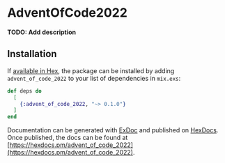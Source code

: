 # AdventOfCode2022

**TODO: Add description**

## Installation

If [available in Hex](https://hex.pm/docs/publish), the package can be installed
by adding `advent_of_code_2022` to your list of dependencies in `mix.exs`:

```elixir
def deps do
  [
    {:advent_of_code_2022, "~> 0.1.0"}
  ]
end
```

Documentation can be generated with [ExDoc](https://github.com/elixir-lang/ex_doc)
and published on [HexDocs](https://hexdocs.pm). Once published, the docs can
be found at [https://hexdocs.pm/advent_of_code_2022](https://hexdocs.pm/advent_of_code_2022).

